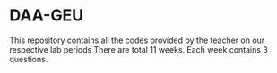 # DAA-GEU
This repository contains all the codes provided by the teacher on our respective lab periods
There are total 11 weeks.
Each week contains 3 questions.
